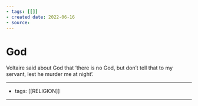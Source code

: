 ```yaml
---
- tags: [[]]
- created date: 2022-06-16
- source: 
---
```


# God
Voltaire said about God that ‘there is no God, but don’t tell that to my servant, lest he murder me at night’.

---
- tags: [[RELIGION]]
---